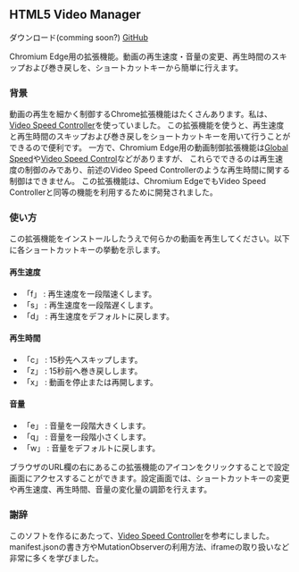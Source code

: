 <h2>HTML5 Video Manager</h2>
<a>ダウンロード(comming soon?)</a>
<a href="https://github.com/eskmemorial/HTML5VideoManager" target="_blank" rel="noopener noreferrer">GitHub</a>
<p>
  Chromium Edge用の拡張機能。動画の再生速度・音量の変更、再生時間のスキップおよび巻き戻しを、ショートカットキーから簡単に行えます。
</p>
<h3>背景</h3>
<p>動画の再生を細かく制御するChrome拡張機能はたくさんあります。私は、<a
    href="https://chrome.google.com/webstore/detail/video-speed-controller/nffaoalbilbmmfgbnbgppjihopabppdk"
    target="_blank" rel="noopener noreferrer">Video Speed Controller</a>を使っていました。
  この拡張機能を使うと、再生速度と再生時間のスキップおよび巻き戻しをショートカットキーを用いて行うことができるので便利です。
  一方で、Chromium Edge用の動画制御拡張機能は<a
    href="https://microsoftedge.microsoft.com/addons/detail/mjhlabbcmjflkpjknnicihkfnmbdfced?hl=en-GB" target="_blank"
    rel="noopener noreferrer">Global Speed</a>や<a
    href="https://microsoftedge.microsoft.com/addons/detail/mfoipakdadgplilpebhnebgafaoofblh?hl=en-GB" target="_blank"
    rel="noopener noreferrer">Video Speed Control</a>などがありますが、
  これらでできるのは再生速度の制御のみであり、前述のVideo Speed Controllerのような再生時間に関する制御はできません。
  この拡張機能は、Chromium EdgeでもVideo Speed Controllerと同等の機能を利用するために開発されました。
</p>
<h3>使い方</h3>
<p>この拡張機能をインストールしたうえで何らかの動画を再生してください。以下に各ショートカットキーの挙動を示します。</p>
<h4>再生速度</h4>
<ul>
  <li>「f」 : 再生速度を一段階速くします。</li>
  <li>「s」 : 再生速度を一段階遅くします。</li>
  <li>「d」 : 再生速度をデフォルトに戻します。</li>
</ul>
<h4>再生時間</h4>
<ul>
  <li>「c」 : 15秒先へスキップします。</li>
  <li>「z」 : 15秒前へ巻き戻しします。</li>
  <li>「x」 : 動画を停止または再開します。</li>
</ul>
<h4>音量</h4>
<ul>
  <li>「e」 : 音量を一段階大きくします。</li>
  <li>「q」 : 音量を一段階小さくします。</li>
  <li>「w」 : 音量をデフォルトに戻します。</li>
</ul>
<p>ブラウザのURL欄の右にあるこの拡張機能のアイコンをクリックすることで設定画面にアクセスすることができます。設定画面では、ショートカットキーの変更や再生速度、再生時間、音量の変化量の調節を行えます。</p>
<h3>謝辞</h3>
<p>
  このソフトを作るにあたって、<a href="https://github.com/igrigorik/videospeed" target="_blank" rel="noopener noreferrer">Video Speed
    Controller</a>を参考にしました。manifest.jsonの書き方やMutationObserverの利用方法、iframeの取り扱いなど非常に多くを学びました。
</p>
